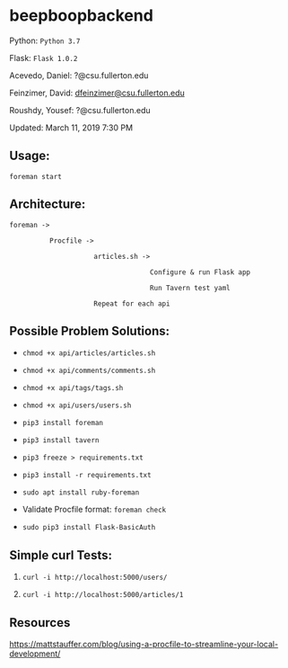 # beepboopbackend

Python: `Python 3.7`

Flask: `Flask 1.0.2`

Acevedo, Daniel: ?@csu.fullerton.edu

Feinzimer, David: dfeinzimer@csu.fullerton.edu

Roushdy, Yousef: ?@csu.fullerton.edu

Updated: March 11, 2019 7:30 PM
              
## Usage:

`foreman start`


## Architecture:

    foreman ->

              Procfile ->

                         articles.sh ->

                                       Configure & run Flask app

                                       Run Tavern test yaml

                         Repeat for each api


## Possible Problem Solutions:

- `chmod +x api/articles/articles.sh`

- `chmod +x api/comments/comments.sh`

- `chmod +x api/tags/tags.sh`

- `chmod +x api/users/users.sh`

- `pip3 install foreman`

- `pip3 install tavern`

- `pip3 freeze > requirements.txt`

- `pip3 install -r requirements.txt`

- `sudo apt install ruby-foreman`

- Validate Procfile format: `foreman check`

- `sudo pip3 install Flask-BasicAuth`


## Simple curl Tests:

1) `curl -i http://localhost:5000/users/`

2) `curl -i http://localhost:5000/articles/1`


## Resources

https://mattstauffer.com/blog/using-a-procfile-to-streamline-your-local-development/
